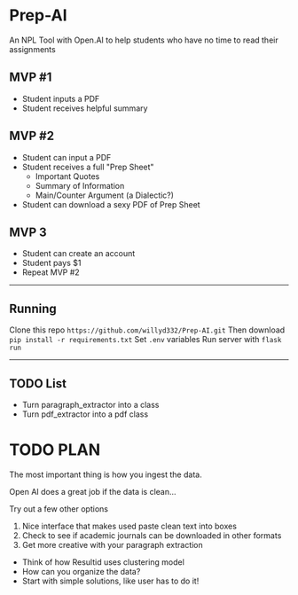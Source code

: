 # Prep-AI
An NPL Tool with Open.AI to help students who have no time to read their assignments

## MVP #1
- Student inputs a PDF
- Student receives helpful summary

## MVP #2
- Student can input a PDF
- Student receives a full "Prep Sheet"
  - Important Quotes
  - Summary of Information
  - Main/Counter Argument (a Dialectic?)
- Student can download a sexy PDF of Prep Sheet

## MVP 3
- Student can create an account
- Student pays $1
- Repeat MVP #2

--------------------------------------------------

## Running
Clone this repo `https://github.com/willyd332/Prep-AI.git`
Then download `pip install -r requirements.txt`
Set `.env` variables
Run server with `flask run`

--------------------------------------------------

## TODO List
- Turn paragraph_extractor into a class
- Turn pdf_extractor into a pdf class







# TODO PLAN

The most important thing is how you ingest the data.

Open AI does a great job if the data is clean...

Try out a few other options

1. Nice interface that makes used paste clean text into boxes
2. Check to see if academic journals can be downloaded in other formats
3. Get more creative with your paragraph extraction
  - Think of how Resultid uses clustering model
  - How can you organize the data?
  - Start with simple solutions, like user has to do it!